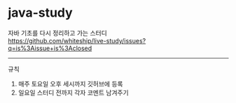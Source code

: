 # java-study
자바 기초를 다시 정리하고 가는 스터디<br>
https://github.com/whiteship/live-study/issues?q=is%3Aissue+is%3Aclosed

<hr>
규칙

1. 매주 토요일 오후 세시까지 깃허브에 등록
2. 일요일 스터디 전까지 각자 코멘트 남겨주기
